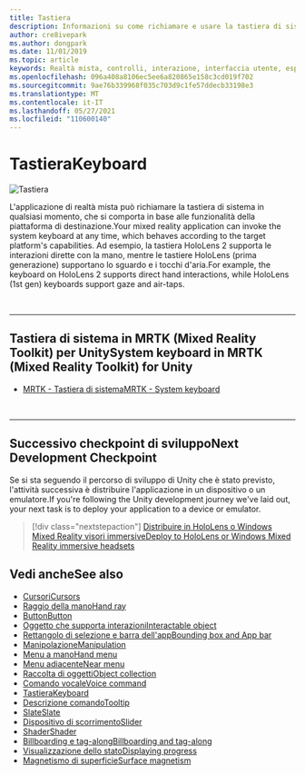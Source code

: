 ```yaml
---
title: Tastiera
description: Informazioni su come richiamare e usare la tastiera di sistema usando Mixed Reality Toolkit.
author: cre8ivepark
ms.author: dongpark
ms.date: 11/01/2019
ms.topic: article
keywords: Realtà mista, controlli, interazione, interfaccia utente, esperienza utente, visore per realtà mista, visore windows mixed reality, visore per realtà virtuale, HoloLens, tastiera, MRTK, Mixed Reality Toolkit
ms.openlocfilehash: 096a408a8106ec5ee6a820865e158c3cd019f702
ms.sourcegitcommit: 9ae76b339968f035c703d9c1fe57ddecb33198e3
ms.translationtype: MT
ms.contentlocale: it-IT
ms.lasthandoff: 05/27/2021
ms.locfileid: "110600140"
---
```

# <a name="keyboard"></a><span data-ttu-id="fb198-104">Tastiera</span><span class="sxs-lookup"><span data-stu-id="fb198-104">Keyboard</span></span>

![Tastiera](images/UX_Hero_Keyboard.jpg)

<span data-ttu-id="fb198-106">L'applicazione di realtà mista può richiamare la tastiera di sistema in qualsiasi momento, che si comporta in base alle funzionalità della piattaforma di destinazione.</span><span class="sxs-lookup"><span data-stu-id="fb198-106">Your mixed reality application can invoke the system keyboard at any time, which behaves according to the target platform's capabilities.</span></span> <span data-ttu-id="fb198-107">Ad esempio, la tastiera HoloLens 2 supporta le interazioni dirette con la mano, mentre le tastiere HoloLens (prima generazione) supportano lo sguardo e i tocchi d'aria.</span><span class="sxs-lookup"><span data-stu-id="fb198-107">For example, the keyboard on HoloLens 2 supports direct hand interactions, while HoloLens (1st gen) keyboards support gaze and air-taps.</span></span>

<br>

---

## <a name="system-keyboard-in-mrtk-mixed-reality-toolkit-for-unity"></a><span data-ttu-id="fb198-108">Tastiera di sistema in MRTK (Mixed Reality Toolkit) per Unity</span><span class="sxs-lookup"><span data-stu-id="fb198-108">System keyboard in MRTK (Mixed Reality Toolkit) for Unity</span></span>

* [<span data-ttu-id="fb198-109">MRTK - Tastiera di sistema</span><span class="sxs-lookup"><span data-stu-id="fb198-109">MRTK - System keyboard</span></span>](/windows/mixed-reality/mrtk-unity/features/ux-building-blocks/system-keyboard)

<br>

---

## <a name="next-development-checkpoint"></a><span data-ttu-id="fb198-110">Successivo checkpoint di sviluppo</span><span class="sxs-lookup"><span data-stu-id="fb198-110">Next Development Checkpoint</span></span>

<span data-ttu-id="fb198-111">Se si sta seguendo il percorso di sviluppo di Unity che è stato previsto, l'attività successiva è distribuire l'applicazione in un dispositivo o un emulatore.</span><span class="sxs-lookup"><span data-stu-id="fb198-111">If you're following the Unity development journey we've laid out, your next task is to deploy your application to a device or emulator.</span></span>

> [!div class="nextstepaction"]
> [<span data-ttu-id="fb198-112">Distribuire in HoloLens o Windows Mixed Reality visori immersive</span><span class="sxs-lookup"><span data-stu-id="fb198-112">Deploy to HoloLens or Windows Mixed Reality immersive headsets</span></span>](../develop/platform-capabilities-and-apis/using-visual-studio.md)

## <a name="see-also"></a><span data-ttu-id="fb198-113">Vedi anche</span><span class="sxs-lookup"><span data-stu-id="fb198-113">See also</span></span>

* [<span data-ttu-id="fb198-114">Cursori</span><span class="sxs-lookup"><span data-stu-id="fb198-114">Cursors</span></span>](cursors.md)
* [<span data-ttu-id="fb198-115">Raggio della mano</span><span class="sxs-lookup"><span data-stu-id="fb198-115">Hand ray</span></span>](point-and-commit.md)
* [<span data-ttu-id="fb198-116">Button</span><span class="sxs-lookup"><span data-stu-id="fb198-116">Button</span></span>](button.md)
* [<span data-ttu-id="fb198-117">Oggetto che supporta interazioni</span><span class="sxs-lookup"><span data-stu-id="fb198-117">Interactable object</span></span>](interactable-object.md)
* [<span data-ttu-id="fb198-118">Rettangolo di selezione e barra dell'app</span><span class="sxs-lookup"><span data-stu-id="fb198-118">Bounding box and App bar</span></span>](app-bar-and-bounding-box.md)
* [<span data-ttu-id="fb198-119">Manipolazione</span><span class="sxs-lookup"><span data-stu-id="fb198-119">Manipulation</span></span>](direct-manipulation.md)
* [<span data-ttu-id="fb198-120">Menu a mano</span><span class="sxs-lookup"><span data-stu-id="fb198-120">Hand menu</span></span>](hand-menu.md)
* [<span data-ttu-id="fb198-121">Menu adiacente</span><span class="sxs-lookup"><span data-stu-id="fb198-121">Near menu</span></span>](near-menu.md)
* [<span data-ttu-id="fb198-122">Raccolta di oggetti</span><span class="sxs-lookup"><span data-stu-id="fb198-122">Object collection</span></span>](object-collection.md)
* [<span data-ttu-id="fb198-123">Comando vocale</span><span class="sxs-lookup"><span data-stu-id="fb198-123">Voice command</span></span>](voice-input.md)
* [<span data-ttu-id="fb198-124">Tastiera</span><span class="sxs-lookup"><span data-stu-id="fb198-124">Keyboard</span></span>](keyboard.md)
* [<span data-ttu-id="fb198-125">Descrizione comando</span><span class="sxs-lookup"><span data-stu-id="fb198-125">Tooltip</span></span>](tooltip.md)
* [<span data-ttu-id="fb198-126">Slate</span><span class="sxs-lookup"><span data-stu-id="fb198-126">Slate</span></span>](slate.md)
* [<span data-ttu-id="fb198-127">Dispositivo di scorrimento</span><span class="sxs-lookup"><span data-stu-id="fb198-127">Slider</span></span>](slider.md)
* [<span data-ttu-id="fb198-128">Shader</span><span class="sxs-lookup"><span data-stu-id="fb198-128">Shader</span></span>](shader.md)
* [<span data-ttu-id="fb198-129">Billboarding e tag-along</span><span class="sxs-lookup"><span data-stu-id="fb198-129">Billboarding and tag-along</span></span>](billboarding-and-tag-along.md)
* [<span data-ttu-id="fb198-130">Visualizzazione dello stato</span><span class="sxs-lookup"><span data-stu-id="fb198-130">Displaying progress</span></span>](progress.md)
* [<span data-ttu-id="fb198-131">Magnetismo di superficie</span><span class="sxs-lookup"><span data-stu-id="fb198-131">Surface magnetism</span></span>](surface-magnetism.md)